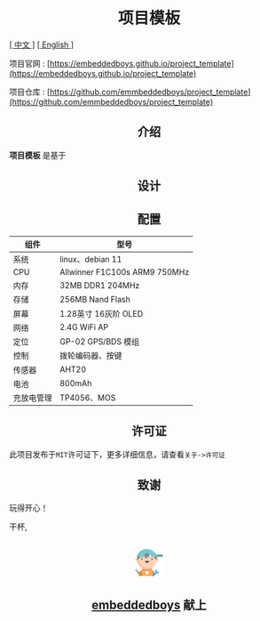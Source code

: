 <h1 align="center">
    <span>项目模板</span>
</h1>

[[ 中文 ]](README.md) [[ English ]](README.en.md)

项目官网 : [https://embeddedboys.github.io/project_template](https://embeddedboys.github.io/project_template)

项目仓库 : [https://github.com/emmbeddedboys/project_template](https://github.com/emmbeddedboys/project_template)

<h2 align="center">
    <span>介绍</span>
</h2>

<!-- 有关项目的简短介绍 -->

**项目模板** 是基于


<h2 align="center">
    <span>设计</span>
</h2>

<!-- 简短的设计过程 -->

<h2 align="center">
    <span>配置</span>
</h2>

<!-- 有关设备资源的表格 -->

| 组件       | 型号                          |
|------------|-------------------------------|
| 系统       | linux、debian 11             |
| CPU        | Allwinner F1C100s ARM9 750MHz |
| 内存       | 32MB DDR1 204MHz              |
| 存储       | 256MB Nand Flash              |
| 屏幕       | 1.28英寸 16灰阶 OLED          |
| 网络       | 2.4G WiFi AP                  |
| 定位       | GP-02 GPS/BDS 模组            |
| 控制       | 拨轮编码器、按键               |
| 传感器     | AHT20                         |
| 电池       | 800mAh                        |
| 充放电管理 | TP4056、MOS                    |



<h2 align="center">
    <span>许可证</span>
</h2>


此项目发布于`MIT`许可证下，更多详细信息，请查看`关于->许可证`

<h2 align="center">
    <span>致谢</span>
</h2>

<!-- 对该项目做出贡献的组织或个人 -->

玩得开心！

干杯,

<h2 align="center">
    <img src="assets/048-boy-next.png" width="10%" alt="embeddedboys logo" />
</h2>
<h2 align="center">
    <a href="https://embeddedboys.github.io/">embeddedboys</a> 献上
</h2>